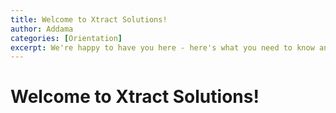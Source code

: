 ```yaml
---
title: Welcome to Xtract Solutions!
author: Addama
categories: [Orientation]
excerpt: We're happy to have you here - here's what you need to know and do to get started at Xtract Solutions
---
```


# Welcome to Xtract Solutions!

